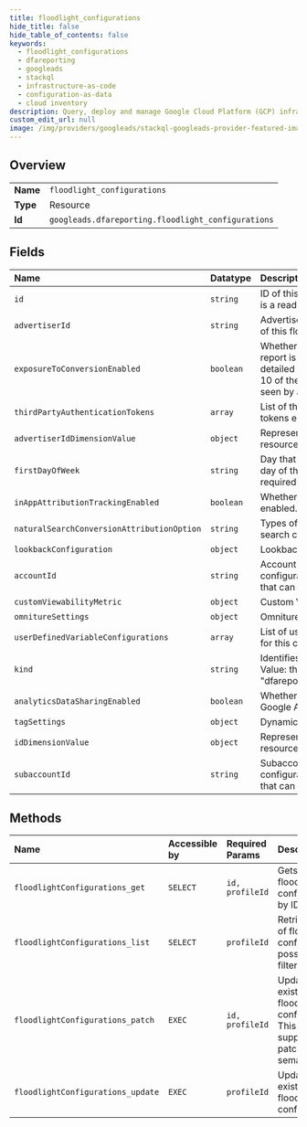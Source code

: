 ```yaml
---
title: floodlight_configurations
hide_title: false
hide_table_of_contents: false
keywords:
  - floodlight_configurations
  - dfareporting
  - googleads    
  - stackql
  - infrastructure-as-code
  - configuration-as-data
  - cloud inventory
description: Query, deploy and manage Google Cloud Platform (GCP) infrastructure and resources using SQL
custom_edit_url: null
image: /img/providers/googleads/stackql-googleads-provider-featured-image.png
---
```

  
    

## Overview
<table><tbody>
<tr><td><b>Name</b></td><td><code>floodlight_configurations</code></td></tr>
<tr><td><b>Type</b></td><td>Resource</td></tr>
<tr><td><b>Id</b></td><td><code>googleads.dfareporting.floodlight_configurations</code></td></tr>
</tbody></table>

## Fields
| Name | Datatype | Description |
|:-----|:---------|:------------|
| `id` | `string` | ID of this floodlight configuration. This is a read-only, auto-generated field. |
| `advertiserId` | `string` | Advertiser ID of the parent advertiser of this floodlight configuration. |
| `exposureToConversionEnabled` | `boolean` | Whether the exposure-to-conversion report is enabled. This report shows detailed pathway information on up to 10 of the most recent ad exposures seen by a user before converting. |
| `thirdPartyAuthenticationTokens` | `array` | List of third-party authentication tokens enabled for this configuration. |
| `advertiserIdDimensionValue` | `object` | Represents a DimensionValue resource. |
| `firstDayOfWeek` | `string` | Day that will be counted as the first day of the week in reports. This is a required field. |
| `inAppAttributionTrackingEnabled` | `boolean` | Whether in-app attribution tracking is enabled. |
| `naturalSearchConversionAttributionOption` | `string` | Types of attribution options for natural search conversions. |
| `lookbackConfiguration` | `object` | Lookback configuration settings. |
| `accountId` | `string` | Account ID of this floodlight configuration. This is a read-only field that can be left blank. |
| `customViewabilityMetric` | `object` | Custom Viewability Metric |
| `omnitureSettings` | `object` | Omniture Integration Settings. |
| `userDefinedVariableConfigurations` | `array` | List of user defined variables enabled for this configuration. |
| `kind` | `string` | Identifies what kind of resource this is. Value: the fixed string "dfareporting#floodlightConfiguration". |
| `analyticsDataSharingEnabled` | `boolean` | Whether advertiser data is shared with Google Analytics. |
| `tagSettings` | `object` | Dynamic and Image Tag Settings. |
| `idDimensionValue` | `object` | Represents a DimensionValue resource. |
| `subaccountId` | `string` | Subaccount ID of this floodlight configuration. This is a read-only field that can be left blank. |
## Methods
| Name | Accessible by | Required Params | Description |
|:-----|:--------------|:----------------|:------------|
| `floodlightConfigurations_get` | `SELECT` | `id, profileId` | Gets one floodlight configuration by ID. |
| `floodlightConfigurations_list` | `SELECT` | `profileId` | Retrieves a list of floodlight configurations, possibly filtered. |
| `floodlightConfigurations_patch` | `EXEC` | `id, profileId` | Updates an existing floodlight configuration. This method supports patch semantics. |
| `floodlightConfigurations_update` | `EXEC` | `profileId` | Updates an existing floodlight configuration. |
